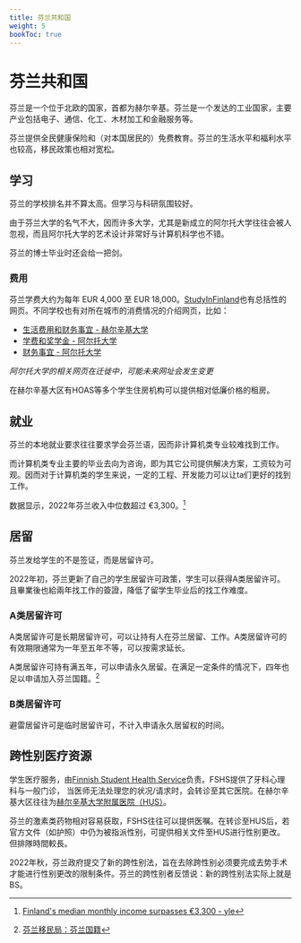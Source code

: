 ```yaml
---
title: 芬兰共和国
weight: 5
bookToc: true
---
```


# 芬兰共和国

芬兰是一个位于北欧的国家，首都为赫尔辛基。芬兰是一个发达的工业国家，主要产业包括电子、通信、化工、木材加工和金融服务等。

芬兰提供全民健康保险和（对本国居民的）免费教育。芬兰的生活水平和福利水平也较高，移民政策也相对宽松。

## 学习

芬兰的学校排名并不算太高。但学习与科研氛围较好。

由于芬兰大学的名气不大，因而许多大学，尤其是新成立的阿尔托大学往往会被人忽视，而且阿尔托大学的艺术设计非常好与计算机科学也不错。

芬兰的博士毕业时还会给一把剑。

### 费用

芬兰学费大约为每年 EUR 4,000 至 EUR 18,000。[StudyInFinland](https://www.studyinfinland.fi/admissions/fees-and-costs)也有总括性的网页。不同学校也有对所在城市的消费情况的介绍网页，比如：
- [生活费用和财务事宜 - 赫尔辛基大学](https://www.helsinki.fi/en/admissions-and-education/international-students/student-life-helsinki/cost-living-and-financial-matters)
- [学费和奖学金 - 阿尔托大学](https://into.aalto.fi/display/enopisk/Tuition+fees+and+scholarships)
- [财务事宜 - 阿尔托大学](https://into.aalto.fi/display/enopisk/Financial+matters)

*阿尔托大学的相关网页在迁徙中，可能未来网址会发生变更*

在赫尔辛基大区有HOAS等多个学生住房机构可以提供相对低廉价格的租房。

## 就业

芬兰的本地就业要求往往要求学会芬兰语，因而非计算机类专业较难找到工作。

而计算机类专业主要的毕业去向为咨询，即为其它公司提供解决方案，工资较为可观。因而对于计算机类的学生来说，一定的工程、开发能力可以让ta们更好的找到工作。

数据显示，2022年芬兰收入中位数超过 €3,300。[^2]

## 居留

芬兰发给学生的不是签证，而是居留许可。

2022年初，芬兰更新了自己的学生居留许可政策，学生可以获得A类居留许可。且畢業後也給兩年找工作的簽證，降低了留学生毕业后的找工作难度。

### A类居留许可

A类居留许可是长期居留许可，可以让持有人在芬兰居留、工作。A类居留许可的有效期限通常为一年至五年不等，可以按需求延长。

A类居留许可持有满五年，可以申请永久居留。在满足一定条件的情况下，四年也足以申请加入芬兰国籍。[^1]

### B类居留许可

避雷居留许可是临时居留许可，不计入申请永久居留权的时间。

## 跨性别医疗资源

学生医疗服务，由[Finnish Student Health Service](https://www.yths.fi/en/frontpage/)负责。FSHS提供了牙科心理科与一般门诊， 当医师无法处理您的状况/请求时，会转诊至其它医院。在赫尔辛基大区往往为[赫尔辛基大学附属医院（HUS）](https://www.hus.fi/en)。

芬兰的激素类药物相对容易获取，FSHS往往可以提供医嘱。在转诊至HUS后，若官方文件（如护照）中仍为被指派性别，可提供相关文件至HUS进行性别更改。但排隊時間較長。

2022年秋，芬兰政府提交了新的跨性别法，旨在去除跨性别必须要完成去势手术才能进行性别更改的限制条件。芬兰的跨性别者反馈说：新的跨性别法实际上就是BS。





[^1]: [芬兰移民局：芬兰国籍](https://migri.fi/en/faq-finnish-citizenship)
[^2]: [Finland's median monthly income surpasses €3,300 - yle](https://yle.fi/a/3-12647702)